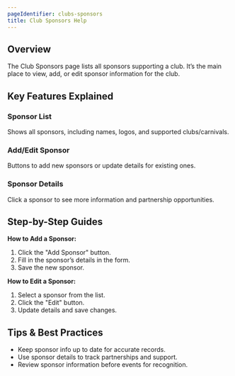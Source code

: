 ```yaml
---
pageIdentifier: clubs-sponsors
title: Club Sponsors Help
---
```


## Overview
The Club Sponsors page lists all sponsors supporting a club. It’s the main place to view, add, or edit sponsor information for the club.

## Key Features Explained
### Sponsor List
Shows all sponsors, including names, logos, and supported clubs/carnivals.

### Add/Edit Sponsor
Buttons to add new sponsors or update details for existing ones.

### Sponsor Details
Click a sponsor to see more information and partnership opportunities.

## Step-by-Step Guides
**How to Add a Sponsor:**
1. Click the "Add Sponsor" button.
2. Fill in the sponsor’s details in the form.
3. Save the new sponsor.

**How to Edit a Sponsor:**
1. Select a sponsor from the list.
2. Click the "Edit" button.
3. Update details and save changes.

## Tips & Best Practices
- Keep sponsor info up to date for accurate records.
- Use sponsor details to track partnerships and support.
- Review sponsor information before events for recognition.
